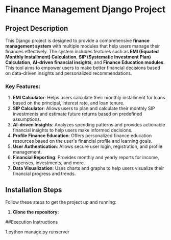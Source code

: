 # Finance Management Django Project

## Project Description

This Django project is designed to provide a comprehensive **finance management system** with multiple modules that help users manage their finances effectively. The system includes features such as **EMI (Equated Monthly Installment) Calculation**, **SIP (Systematic Investment Plan) Calculation**, **AI-driven financial insights**, and **Finance Education modules**. This tool aims to empower users to make better financial decisions based on data-driven insights and personalized recommendations.

### Key Features:
1. **EMI Calculator**: Helps users calculate their monthly installment for loans based on the principal, interest rate, and loan tenure.
2. **SIP Calculator**: Allows users to plan and calculate their monthly SIP investments and estimate future returns based on predefined assumptions.
3. **AI-driven Insights**: Analyzes spending patterns and provides actionable financial insights to help users make informed decisions.
4. **Profile Finance Education**: Offers personalized finance education resources based on the user's financial profile and learning goals.
5. **User Authentication**: Allows secure user login, registration, and profile management.
6. **Financial Reporting**: Provides monthly and yearly reports for income, expenses, investments, and more.
7. **Data Visualization**: Uses charts and graphs to help users visualize their financial progress and trends.

## Installation Steps

Follow these steps to get the project up and running:

1. **Clone the repository:**

##Execution Instructions

1.python manage.py runserver
